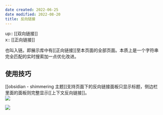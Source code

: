 ```yaml
---
date created: 2022-06-25
date modified: 2022-08-20
title: 反向链接
---
```


up:: [[双向链接]]  
x:: [[正向链接]]  

也叫入链。即展示库中有[[正向链接]]至本页面的全部页面。本质上是一个字符串完全匹配的实时搜索加一点优化改进。

## 使用技巧

[[obsidian - shimmering 主题]]支持页面下的反向链接面板只显示标题，侧边栏里面的面板则完整显示[[上下文反向链接]]。  
![](https://img.oldwinter.top/Pasted%20image%2020220811214324.png)

![](https://img.oldwinter.top/Pasted%20image%2020220811214421.png)
